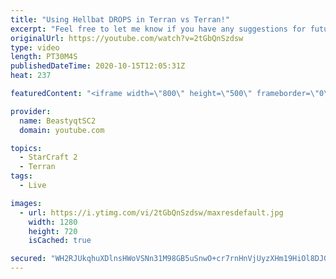 ```yaml
---
title: "Using Hellbat DROPS in Terran vs Terran!"
excerpt: "Feel free to let me know if you have any suggestions for future videos. Enjoy this one and have a great day :)  If you are enjoying my YouTube content, check out my live stream on Twitch! Streaming pretty much every day, starting time is at 3 PM CET. Link to my stream is down below.  ►Twitch:   https://www.twitch.tv/beastyqt"
originalUrl: https://youtube.com/watch?v=2tGbQnSzdsw
type: video
length: PT30M4S
publishedDateTime: 2020-10-15T12:05:31Z
heat: 237

featuredContent: "<iframe width=\"800\" height=\"500\" frameborder=\"0\" src=\"https://www.youtube.com/embed/2tGbQnSzdsw\" allow=\"accelerometer; autoplay; encrypted-media; gyroscope; picture-in-picture\" allowfullscreen></iframe>"

provider:
  name: BeastyqtSC2
  domain: youtube.com

topics:
  - StarCraft 2
  - Terran
tags:
  - Live

images:
  - url: https://i.ytimg.com/vi/2tGbQnSzdsw/maxresdefault.jpg
    width: 1280
    height: 720
    isCached: true

secured: "WH2RJUkqhuXDlnsHWoVSNn31M98GB5uSnwO+cr7rnHnVjUyzXHm19HiOl8DJG/YTjSeIWSwCw1G8oQRrC0+TezbntZBgf69a/fOvIMmYvDhclsLnnQsv60u0kOY2UMbPXaW2upyVCEDsmcrsIELIv5bgOkupQ/huix6dnN4VynXu8N0lpEU46l9PE+1kXUwbH2xp9USfRQrqEP+owXWLnXkwF3R238jnksGdT6Mh+3NYciieeWE1iCg5LQ9JeQ+suQ8N0c1Q2stcYLQ5aesQOQy/okZxXVlgdFJis1GJLMWhbdMcVatHCoi/RYN/fxUALi3nvhRC4Yp33veqtZ8jJfN8Jwf33QIyJfpwZe6pWVdkuXzxJwuLwJV1L+nzOb9hYy8AwI/qtXP2BxSmuPj3/Q==;1VNBD3WPmQ5imVxWOUClIA=="
---
```


